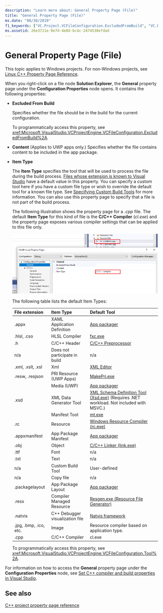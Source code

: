```yaml
---
description: "Learn more about: General Property Page (File)"
title: "General Property Page (File)"
ms.date: "08/30/2019"
f1_keywords: ["VC.Project.VCFileConfiguration.ExcludedFromBuild", "VC.Project.VCFileConfiguration.Tool"]
ms.assetid: 26e3711e-9e7d-4e8d-bc4c-2474538efdad
---
```

# General Property Page (File)

This topic applies to Windows projects. For non-Windows projects, see [Linux C++ Property Page Reference](../../linux/prop-pages-linux.md).

When you right-click on a file node **Solution Explorer**, the **General** property page under the **Configuration Properties** node opens. It contains the following properties:

- **Excluded From Build**

   Specifies whether the file should be in the build for the current configuration.

   To programmatically access this property, see <xref:Microsoft.VisualStudio.VCProjectEngine.VCFileConfiguration.ExcludedFromBuild%2A>.

- **Content** (Applies to UWP apps only.) Specifies whether the file contains content to be included in the app package.

- **Item Type**

   The **Item Type** specifies the tool that will be used to process the file during the build process. [Files whose extension is known to Visual Studio](/visualstudio/extensibility/visual-cpp-project-extensibility#project-items) have a default value in this property. You can specify a custom tool here if you have a custom file type or wish to override the default tool for a known file type. See [Specifying Custom Build Tools](../specifying-custom-build-tools.md) for more information. You can also use this property page to specify that a file is not part of the build process.

   The following illustration shows the property page for a *.cpp* file. The default **Item Type** for this kind of file is the **C/C++ Compiler** (*cl.exe*) and the property page exposes various compiler settings that can be applied to this file only.

   ![Screenshot of the Property Pages dialog showing the General property page for a project item.](media/file-general-item-type.png "Item type choices")

    The following table lists the default Item Types:

    |File extension|Item Type|Default Tool|
    |-|-|-|
    |.appx|XAML Application Definition|[App packager](/windows/win32/appxpkg/make-appx-package--makeappx-exe-)|
    |.hlsl, .cso|HLSL Compiler|[fxc.exe](/windows/win32/direct3dtools/fxc)|
    |.h|C/C++ Header|[C/C++ Preprocessor](../../preprocessor/c-cpp-preprocessor-reference.md)|
    |n/a|Does not participate in build|n/a|
    |.xml, .xslt, .xsl|Xml|[XML Editor](/visualstudio/xml-tools/xml-editor)|
    |.resw, .resjson|PRI Resource (UWP Apps)|[MakePri.exe](/windows/uwp/app-resources/compile-resources-manually-with-makepri)|
    ||Media (UWP)|[App packager](/windows/win32/appxpkg/make-appx-package--makeappx-exe-)|
    |.xsd|XML Data Generator Tool|[XML Schema Definition Tool (Xsd.exe)](/dotnet/standard/serialization/xml-schema-definition-tool-xsd-exe) (Requires .NET workload. Not included with MSVC.)|
    ||Manifest Tool|[mt.exe](/windows/win32/sbscs/mt-exe)|
    |.rc|Resource|[Windows Resource Compiler (rc.exe)](/windows/win32/menurc/resource-compiler)|
    |.appxmanifest|App Package Manifest|[App packager](/windows/win32/appxpkg/make-appx-package--makeappx-exe-)|
    |.obj|Object|[C/C++ Linker (link.exe)](cl-invokes-the-linker.md)|
    |.ttf|Font|n/a|
    |.txt|Text|n/a|
    |n/a|Custom Build Tool|User-defined|
    |n/a|Copy file|n/a|
    |.packagelayout|App Package Layout|[App packager](/windows/win32/appxpkg/make-appx-package--makeappx-exe-)|
    |.resx|Compiler Managed Resource|[Resgen.exe (Resource File Generator)](/dotnet/framework/tools/resgen-exe-resource-file-generator)|
    |.natvis|C++ Debugger visualization file|[Natvis framework](/visualstudio/debugger/create-custom-views-of-native-objects)|
    |.jpg, .bmp, .ico, etc.|Image|Resource compiler based on application type.|
    |.cpp|C/C++ Compiler|cl.exe|

   To programmatically access this property, see <xref:Microsoft.VisualStudio.VCProjectEngine.VCFileConfiguration.Tool%2A>.

For information on how to access the **General** property page under the **Configuration Properties** node, see [Set C++ compiler and build properties in Visual Studio](../working-with-project-properties.md).

## See also

[C++ project property page reference](property-pages-visual-cpp.md)
